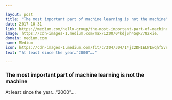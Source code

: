 ```yaml
---

layout: post
title: "The most important part of machine learning is not the machine"
date: 2017-10-31
link: https://medium.com/hello-group/the-most-important-part-of-machine-learning-is-not-the-machine-40d74be3486e?source=rss------machine_learning-5
image: https://cdn-images-1.medium.com/max/1200/0*kdjSh4SqR7782xie.
domain: medium.com
name: Medium
icon: https://cdn-images-1.medium.com/fit/c/304/304/1*jz2DHIELWIwqhf5vsLmGyQ.png
text: "At least since the year…“2000”…."

---
```


### The most important part of machine learning is not the machine

At least since the year…“2000”….